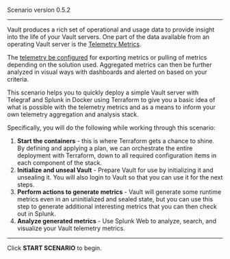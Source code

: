 Scenario version 0.5.2

----

Vault produces a rich set of operational and usage data to provide insight into the life of your Vault servers. One part of the data available from an operating Vault server is the [Telemetry Metrics](https://www.vaultproject.io/docs/internals/telemetry).

The [telemetry be configured](https://www.vaultproject.io/docs/configuration/telemetry) for exporting metrics or pulling of metrics depending on the solution used. Aggregated metrics can then be further analyzed in visual ways with dashboards and alerted on based on your criteria.

This scenario helps you to quickly deploy a simple Vault server with Telegraf and Splunk in Docker using Terraform to give you a basic idea of what is possible with the telemetry metrics and as a means to inform your own telemetry aggregation and analysis stack.

Specifically, you will do the following while working through this scenario:

1. **Start the containers** - this is where Terraform gets a chance to shine. By defining and applying a plan, we can orchestrate the entire deployment with Terraform, down to all required configuration items in each component of the stack.
1. **Initialize and unseal Vault** - Prepare Vault for use by initializing it and unsealing it. You will also login to Vault so that you can use it for the next steps.
1. **Perform actions to generate metrics** - Vault will generate some runtime metrics even in an uninitialized and sealed state, but you can use this step to generate additional interesting metrics that you can then check out in Splunk.
1. **Analyze generated metrics** - Use Splunk Web to analyze, search, and visualize your Vault telemetry metrics.

----

Click **START SCENARIO** to begin.
